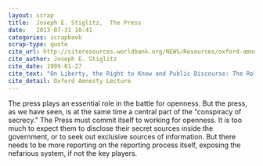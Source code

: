 ```yaml
---
layout: scrap
title:  Joseph E. Stiglitz,  The Press
date:   2013-07-31 10:41
categories: scrapbook
scrap-type: quote
cite_url: http://siteresources.worldbank.org/NEWS/Resources/oxford-amnesty.pdf
cite_author: Joseph E. Stiglitz
cite_date: 1999-01-27
cite_text: "On Liberty, the Right to Know and Public Discourse: The Role of Transparency in Public Life" 
cite_detail: Oxford Amnesty Lecture
---
```


The press plays an essential role in the battle for openness. But the press, as we have seen, is at the same time a central part of the “conspiracy of secrecy.” The Press must commit itself to working for openness. It is too much to expect them to disclose their secret sources inside the government, or to seek out exclusive sources of information. But there needs to be more reporting on the reporting process itself, exposing the nefarious system, if not the key players.
